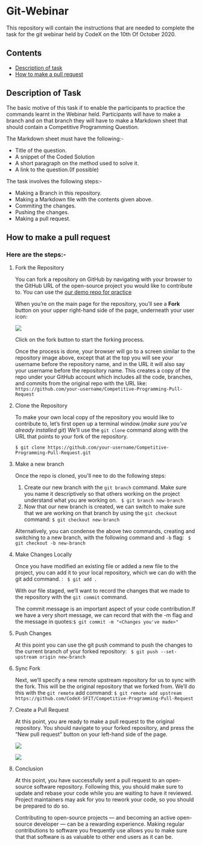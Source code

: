 # Git-Webinar
This repository will contain the instructions that are needed to complete the task for the git webinar held by CodeX on the 10th Of October 2020.

## Contents
* [Description of task](#desc)
* [How to make a pull request](#pull)

<a name='desc'>

## Description of Task
The basic motive of this task if to enable the participants to practice the commands learnt in the Webinar held.
Participants will have to make a branch and on that branch they will have to make a Markdown sheet that should contain a Competitive Programming Question.

The Markdown sheet must have the following:-
  * Title of the question.
  * A snippet of the Coded Solution
  * A short paragraph on the method used to solve it.
  * A link to the question.(If possible)
  
The task involves the following steps:-
  * Making a Branch in this repository.
  * Making a Markdown file with the contents given above.
  * Commiting the changes.
  * Pushing the changes.
  * Making a pull request.

<a name="pull">

## How to make a pull request

### Here are the steps:-
   1. Fork the Repository
      
      You can fork a repository on GitHub by navigating with your browser to the GitHub URL of the open-source project you would like to contribute to.
      You can use the [our demo repo for practice](https://github.com/CodeX-SFIT/Competitive-Programming-Pull-Request)
      
      When you’re on the main page for the repository, you’ll see a **Fork** button on your upper right-hand side of the page, underneath your user icon:
      
      ![](https://github.com/CodeX-SFIT/Git-Webinar/blob/master/Images/fork.gif)
      
      Click on the fork button to start the forking process.
      
      Once the process is done, your browser will go to a screen similar to the repository image above, except that at the top you will see your username before the repository name, and in the URL it will also say your username before the repository name.
      This creates a copy of the repo under your GitHub account which includes all the code, branches, and commits from the original repo with the URL like: 
      ```https://github.com/your-username/Competitive-Programming-Pull-Request```
          
   2. Clone the Repository
      
      To make your own local copy of the repository you would like to contribute to, let’s first open up a terminal window.(*make sure you've already installed git*)
      We’ll use the ```git clone``` command along with the URL that points to your fork of the repository.
      
      ```$ git clone https://github.com/your-username/Competitive-Programming-Pull-Request.git```
   
   3. Make a new branch
      
      Once the repo is cloned, you'll nee to do the following steps:
         1. Create our new branch with the ```git branch``` command. Make sure you name it descriptively so that others working on the project understand what you are working on. ``` $ git branch new-branch```
         2. Now that our new branch is created, we can switch to make sure that we are working on that branch by using the ```git checkout``` command: ```$ git checkout new-branch```
         
      Alternatively, you can condense the above two commands, creating and switching to a new branch, with the following command and ```-b``` flag: ``` $ git checkout -b new-branch```
      
   4. Make Changes Locally
      
      Once you have modified an existing file or added a new file to the project, you can add it to your local repository, which we can do with the git add command. : ``` $ git add .```
      
      With our file staged, we’ll want to record the changes that we made to the repository with the ```git commit``` command.
      
      The commit message is an important aspect of your code contribution.If we have a very short message, we can record that with the -m flag and the message in quotes:```$ git commit -m "<Changes you've made>"```
      
   5. Push Changes
      
      At this point you can use the git push command to push the changes to the current branch of your forked repository: ``` $ git push --set-upstream origin new-branch```
      
   6. Sync Fork
     
      Next, we’ll specify a new remote upstream repository for us to sync with the fork. This will be the original repository that we forked from. We’ll do this with the ```git remote``` add command: ```$ git remote add upstream https://github.com/CodeX-SFIT/Competitive-Programming-Pull-Request```
      
   7. Create a Pull Request
   
       At this point, you are ready to make a pull request to the original repository.
       You should navigate to your forked repository, and press the “New pull request” button on your left-hand side of the page.
              
       ![](https://github.com/CodeX-SFIT/Git-Webinar/blob/master/Images/PRButton.png)
       
       ![](https://github.com/CodeX-SFIT/Git-Webinar/blob/master/Images/PullRequest.png)

   8. Conclusion
       
      At this point, you have successfully sent a pull request to an open-source software repository. Following this, you should make sure to update and rebase your code while you are waiting to have it reviewed. Project maintainers may ask for you to rework your code, so you should be prepared to do so.

      Contributing to open-source projects — and becoming an active open-source developer — can be a rewarding experience. Making regular contributions to software you frequently use allows you to make sure that that software is as valuable to other end users as it can be.
